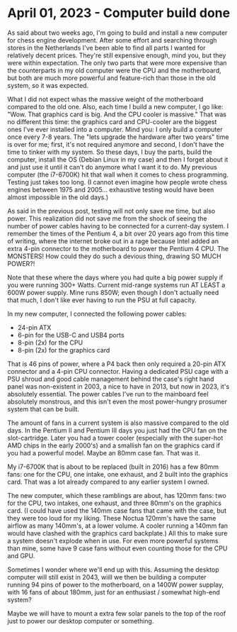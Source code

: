 # April 01, 2023 - Computer build done

As said about two weeks ago, I'm going to build and install a new computer
for chess engine development. After some effort and searching through
stores in the Netherlands I've been able to find all parts I wanted for
relatively decent prices. They're still expensive enough, mind you, but
they were within expectation. The only two parts that were more expensive
than the counterparts in my old computer were the CPU and the motherboard,
but both are much more powerful and feature-rich than those in the old
system, so it was expected.

What I did not expect whas the massive weight of the motherboard compared
to the old one. Also, each time I build a new computer, I go like: "Wow.
That graphics card is big. And the CPU cooler is massive." That was no
different this time: the graphics card and CPU-cooler are the biggest ones
I've ever installed into a computer. Mind you: I only build a computer once
every 7-8 years. The "lets upgrade the hardware after two years" time is
over for me; first, it's not required anymore and second, I don't have the
time to tinker with my system. So these days, I buy the parts, build the
computer, install the OS (Debian Linux in my case) and then I forget about
it and just use it until it can't do anymore what I want it to do. My
previous computer (the i7-6700K) hit that wall when it comes to chess
programming. Testing just takes too long. (I cannot even imagine how people
wrote chess engines between 1975 and 2005... exhaustive testing would have
been almost impossible in the old days.)

As said in the previous post, testing will not only save me time, but also
power. This realization did not save me from the shock of seeing the number
of power cables having to be connected for a current-day system. I remember
the times of the Pentium 4, a bit over 20 years ago from this time of
writing, where the internet broke out in a rage because Intel added an
extra 4-pin connector to the motherboard to power the Pentium 4 CPU. The
MONSTERS! How could they do such a devious thing, drawing SO MUCH POWER?!

Note that these where the days where you had quite a big power supply if
you were running 300+ Watts. Current mid-range systems run AT LEAST a 600W
power supply. Mine runs 850W; even though I don't actually need that much,
I don't like ever having to run the PSU at full capacity.

In my new computer, I connected the following power cables:

- 24-pin ATX
- 6-pin for the USB-C and USB4 ports
- 8-pin (2x) for the CPU
- 8-pin (2x) for the graphics card

That is 46 pins of power, where a P4 back then only required a 20-pin ATX
connector and a 4-pin CPU connector. Having a dedicated PSU cage with a PSU
shroud and good cable management behind the case's right hand panel was
non-existent in 2003, a nice to have in 2013, but now in 2023, it's
absolutely essential. The power cables I've run to the mainboard feel
absolutely monstrous, and this isn't even the most power-hungry prosumer
system that can be built.

The amount of fans in a current system is also massive compared to the old
days. In the Pentium II and Pentium III days you just had the CPU fan on
the slot-cartridge. Later you had a tower cooler (especially with the
super-hot AMD chips in the early 2000's) and a smallish fan on the graphics
card if you had a powerful model. Maybe an 80mm case fan. That was it.

My i7-6700K that is about to be replaced (built in 2016) has a few 80mm
fans: one for the CPU, one intake, one exhaust, and 2 built into the
graphics card. That was a lot already compared to any earlier system I
owned.

The new computer, which these ramblings are about, has 120mm fans: two for
the CPU, two intakes, one exhaust, and three 80mm's on the graphics card.
(I could have used the 140mm case fans that came with the case, but they
were too loud for my liking. These Noctua 120mm's have the same airflow as
many 140mm's, at a lower volume. A cooler running a 140mm fan would have
clashed with the graphics card backplate.) All this to make sure a system
doesn't explode when in use. For even more powerful systems than mine, some
have 9 case fans without even counting those for the CPU and GPU.

Sometimes I wonder where we'll end up with this. Assuming the desktop
computer will still exist in 2043, wiill we then be building a computer
running 94 pins of power to the motherboard, on a 1400W power supplay, with
16 fans of about 180mm, just for an enthusiast / somewhat high-end system?

Maybe we will have to mount a extra few solar panels to the top of the roof
just to power our desktop computer or something.